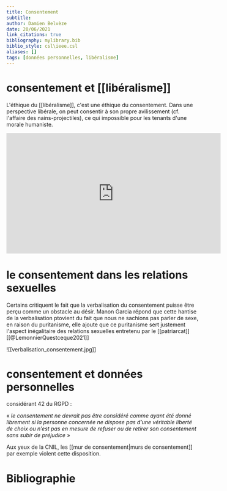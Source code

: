 ```yaml
---
title: Consentement
subtitle:
author: Damien Belvèze
date: 20/06/2021
link_citations: true
bibliography: mylibrary.bib
biblio_style: csl\ieee.csl
aliases: []
tags: [données personnelles, libéralisme]
---
```


# consentement et [[libéralisme]]

L'éthique du [[libéralisme]], c'est une éthique du consentement. Dans une perspective libérale, on peut consentir à son propre avilissement (cf. l'affaire des nains-projectiles), ce qui impossible pour les tenants d'une morale humaniste. 

<iframe width="560" height="315" src="https://www.youtube.com/embed/xMM8pw5p6Ms?start=820" title="YouTube video player" frameborder="0" allow="accelerometer; autoplay; clipboard-write; encrypted-media; gyroscope; picture-in-picture" allowfullscreen></iframe>


# le consentement dans les relations sexuelles

Certains critiquent le fait que la verbalisation du consentement puisse être perçu comme un obstacle au désir. Manon Garcia répond que cette hantise de la verbalisation ptovient du fait que nous ne sachions pas parler de sexe, en raison du puritanisme, elle ajoute que ce puritanisme sert justement l'aspect inégalitaire des relations sexuelles entretenu par le [[patriarcat]][[@LemonnierQuestceque2021]]

![[verbalisation_consentement.jpg]]

# consentement et données personnelles

considérant 42 du RGPD : 

« _le consentement ne devrait pas être considéré comme ayant été donné librement si la personne concernée ne dispose pas d’une véritable liberté de choix ou n’est pas en mesure de refuser ou de retirer son consentement sans subir de préjudice_ »

Aux yeux de la CNIL, les [[mur de consentement|murs de consentement]] par exemple violent cette disposition.






# Bibliographie
